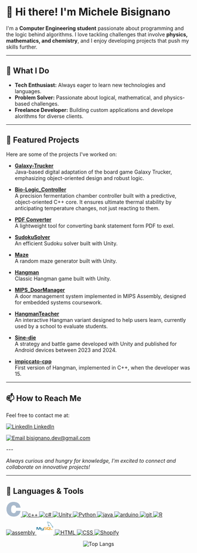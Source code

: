 # 👋 Hi there! I'm **Michele Bisignano**

I'm a **Computer Engineering student** passionate about programming and the logic behind algorithms. I love tackling challenges that involve **physics, mathematics, and chemistry**, and I enjoy developing projects that push my skills further.

---

## 🚀 What I Do
- **Tech Enthusiast:** Always eager to learn new technologies and languages.
- **Problem Solver:** Passionate about logical, mathematical, and physics-based challenges.
- **Freelance Developer:** Building custom applications and develope alorithms for diverse clients.
---

## 📂 Featured Projects

Here are some of the projects I've worked on:

- [**Galaxy-Trucker**](https://github.com/Igramoz/Galaxy-Trucker)  
  Java-based digital adaptation of the board game Galaxy Trucker, emphasizing object-oriented design and robust logic.

- [**Bio-Logic_Controller**](https://github.com/michele-bisignano/Bio-Logic_Controller.git)  
  A precision fermentation chamber controller built with a predictive, object-oriented C++ core. It ensures ultimate thermal stability by anticipating temperature changes, not just reacting to them.

- [**PDF Converter**](https://github.com/michele-bisignano/pdf_converter)  
  A lightweight tool for converting bank statement form PDF to exel.

- [**SudokuSolver**](https://github.com/michele-bisignano/SudokuSolver)  
  An efficient Sudoku solver built with Unity.

- [**Maze**](https://github.com/michele-bisignano/Maze)  
  A random maze generator built with Unity.

- [**Hangman**](https://github.com/michele-bisignano/Hangman)  
  Classic Hangman game built with Unity.

- [**MIPS_DoorManager**](https://github.com/michele-bisignano/MIPS_DoorManager)  
  A door management system implemented in MIPS Assembly, designed for embedded systems coursework.

- [**HangmanTeacher**](https://github.com/michele-bisignano/HangmanTeacher)  
  An interactive Hangman variant designed to help users learn, currently used by a school to evaluate students.

- [**Sine-die**](https://youtu.be/uBRmuECCYQo)  
  A strategy and battle game developed with Unity and published for Android devices between 2023 and 2024.

- [**impiccato-cpp**](https://github.com/michele-bisignano/impiccato-cpp)  
  First version of Hangman, implemented in C++, when the developer was 15.

---

## 📫 How to Reach Me
Feel free to contact me at: 
<p align="left">
  <a href="https://www.linkedin.com/in/michele-bisignano-a16945372" target="_blank" rel="noreferrer">
    <img src="https://img.icons8.com/?size=100&id=xuvGCOXi8Wyg&format=png&color=000000" alt="LinkedIn" width="46" height="46"/>
  </a>
  <a href="https://www.linkedin.com/in/michele-bisignano-a16945372" target="_blank" rel="noreferrer">
    LinkedIn
  </a>
</p>

<p align="left">
  <a href="mailto:bisignano.dev@gmail.com">
    <img src="https://img.icons8.com/?size=100&id=P7UIlhbpWzZm&format=png&color=000000" alt="Email" width="46" height="46"/>
  </a>
  <a href="mailto:bisignano.dev@gmail.com">
    bisignano.dev@gmail.com
  </a>
</p>
---

*Always curious and hungry for knowledge, I'm excited to connect and collaborate on innovative projects!*

---

## 🔧 Languages & Tools
<p align="left">
<a href="https://www.cprogramming.com/" target="_blank" rel="noreferrer"> <img src="https://raw.githubusercontent.com/devicons/devicon/master/icons/c/c-original.svg" alt="c" width="40" height="40"/> </a>
<a href="https://cplusplus.com/" target="_blank" rel="noreferrer"> <img src="https://img.icons8.com/?size=100&id=40669&format=png&color=000000" alt="c++" width="50" height="50"/> </a>
<a href="https://dotnet.microsoft.com/it-it/languages/csharp" target="_blank" rel="noreferrer"> <img src="https://img.icons8.com/?size=100&id=45490&format=png&color=000000" alt="c#" width="50" height="50"/> </a>
<a href="https://unity.com/" target="_blank" rel="noreferrer"> <img src="https://img.icons8.com/?size=100&id=P08kExl7rixR&format=png&color=000000" alt="Unity" width="50" height="50"/> </a>
<a href="https://www.python.org/" target="_blank" rel="noreferrer"> <img src="https://img.icons8.com/?size=100&id=13441&format=png&color=000000" alt="Python" width="50" height="50"/> </a>
<a href="https://www.java.com" target="_blank" rel="noreferrer"> <img src="https://www.vectorlogo.zone/logos/java/java-vertical.svg" alt="java" width="38" height="50"/> </a>
<a href="https://www.arduino.cc/" target="_blank" rel="noreferrer"> <img src="https://www.vectorlogo.zone/logos/arduino/arduino-official.svg" alt="arduino" width="50" height="50"/> </a>  
<a href="https://git-scm.com/" target="_blank" rel="noreferrer"> <img src="https://www.vectorlogo.zone/logos/git-scm/git-scm-icon.svg" alt="git" width="46" height="46"/> </a>
<a href="https://www.r-project.org/about.html" target="_blank" rel="noreferrer"> <img src="https://www.r-project.org/logo/Rlogo.png" alt="R" width="46" height="46"/> </a>
<a href = "https://it.wikipedia.org/wiki/Linguaggio_assembly" target="_blank" rel="noreferrer"><img width="53" height="53" src="https://img.icons8.com/color/100/assembly.png" alt="assembly"/> </a>
<a href="https://www.mysql.com/" target="_blank" rel="noreferrer"> <img src="https://raw.githubusercontent.com/devicons/devicon/master/icons/mysql/mysql-original-wordmark.svg" alt="mysql" width="46" height="46"/> </a>
<a href="https://html.com/html5/" target="_blank" rel="noreferrer"> <img src="https://img.icons8.com/?size=100&id=20909&format=png&color=000000" alt="HTML" width="50" height="50"/> </a>
<a href="https://css-tricks.com/" target="_blank" rel="noreferrer"> <img src="https://img.icons8.com/?size=100&id=21278&format=png&color=000000" alt="CSS" width="50" height="50"/> </a>
<a href="https://www.shopify.com/it" target="_blank" rel="noreferrer"> <img src="https://img.icons8.com/?size=100&id=uSHYbs6PJfMT&format=png&color=000000" alt="Shopify" width="50" height="50"/> </a>
</p>

<div align="center">
  <img src="https://github-readme-stats.vercel.app/api/top-langs/?username=michele-bisignano&layout=donut&hide=asp.net,ShaderLab,HLSL&legend_pos=left" alt="Top Langs" />
</div>
